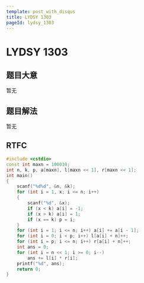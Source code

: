 ```yaml
---
template: post_with_disqus
title: LYDSY 1303
pageId: lydsy_1303
---
```


# LYDSY 1303
<span id="poem"></span><script>$(function(){$.ajax('/api/poem?rnd='+Date.now()+Math.random()).done(function(data){$('#poem').text(data);});});</script>
## 题目大意
暂无

## 题目解法
暂无

## RTFC

```cpp
#include <cstdio>
const int maxn = 100010;
int n, k, p, a[maxn], l[maxn << 1], r[maxn << 1];
int main()
{
    scanf("%d%d", &n, &k);
    for (int i = 1, x; i <= n; i++)
    {
        scanf("%d", &x);
        if (x < k) a[i] = -1;
        if (x > k) a[i] = 1;
        if (x == k) p = i;
    }
    for (int i = 1; i <= n; i++) a[i] += a[i - 1];
    for (int i = 0; i < p; i++) l[a[i] + n]++;
    for (int i = p; i <= n; i++) r[a[i] + n]++;
    int ans = 0;
    for (int i = n << 1; i >= 0; i--)
        ans += l[i] * r[i];
    printf("%d", ans);
    return 0;
}

```
<div id="__comment"></div>
